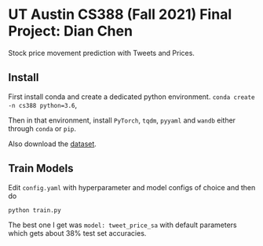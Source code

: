 # UT Austin CS388 (Fall 2021) Final Project: Dian Chen
Stock price movement prediction with Tweets and Prices.

## Install
First install conda and create a dedicated python environment.
`conda create -n cs388 python=3.6`,

Then in that environment, install `PyTorch`, `tqdm`, `pyyaml` and `wandb` either through `conda` or `pip`.

Also download the [dataset](https://github.com/yumoxu/stocknet-dataset/).

## Train Models
Edit `config.yaml` with hyperparameter and model configs of choice and then do 
```bash
python train.py
```
The best one I get was `model: tweet_price_sa` with default parameters which gets about 38% test set accuracies.
